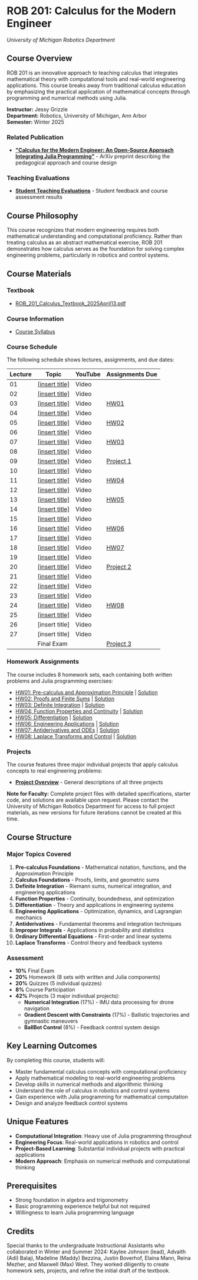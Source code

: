 # ROB 201: Calculus for the Modern Engineer
*University of Michigan Robotics Department*

## Course Overview

ROB 201 is an innovative approach to teaching calculus that integrates mathematical theory with computational tools and real-world engineering applications. This course breaks away from traditional calculus education by emphasizing the practical application of mathematical concepts through programming and numerical methods using Julia.

**Instructor:** Jessy Grizzle  
**Department:** Robotics, University of Michigan, Ann Arbor  
**Semester:** Winter 2025

### Related Publication
- [**"Calculus for the Modern Engineer: An Open-Source Approach Integrating Julia Programming"**](https://arxiv.org/abs/2501.10406) - ArXiv preprint describing the pedagogical approach and course design

### Teaching Evaluations
- [**Student Teaching Evaluations**](https://docs.google.com/document/d/1SdYeP6k9QgV8TzKaSmZOFa7y1Gm02Q0UVNfujtKZFtI/edit?tab=t.0#heading=h.p19cm3r45vet) - Student feedback and course assessment results

## Course Philosophy

This course recognizes that modern engineering requires both mathematical understanding and computational proficiency. Rather than treating calculus as an abstract mathematical exercise, ROB 201 demonstrates how calculus serves as the foundation for solving complex engineering problems, particularly in robotics and control systems.

## Course Materials

### Textbook
- [ROB_201_Calculus_Textbook_2025April13.pdf](Textbook/ROB_201_Calculus_Textbook_2025April13.pdf)

### Course Information
- [Course Syllabus](ROB_201_SyllabusW2025.pdf)

### Course Schedule
The following schedule shows lectures, assignments, and due dates:

| Lecture | Topic | YouTube | Assignments Due |
|---------|-------|---------|-----------------|
| 01 | [[insert title]](Lectures%20Notes/Lecture01.pdf) | Video | |
| 02 | [[insert title]](Lectures%20Notes/Lecture02.pdf) | Video | |
| 03 | [[insert title]](Lectures%20Notes/Lecture03.pdf) | Video | [HW01](Homework/HW01Written.pdf) |
| 04 | [[insert title]](Lectures%20Notes/Lecture04.pdf) | Video | |
| 05 | [[insert title]](Lectures%20Notes/Lecture05.pdf) | Video | [HW02](Homework/HW02written.pdf) |
| 06 | [[insert title]](Lectures%20Notes/Lecture06.pdf) | Video | |
| 07 | [[insert title]](Lectures%20Notes/Lecture07.pdf) | Video | [HW03](Homework/HW03written.pdf) |
| 08 | [[insert title]](Lectures%20Notes/Lecture08.pdf) | Video | |
| 09 | [[insert title]](Lectures%20Notes/Lecture09.pdf) | Video | [Project 1](#projects) |
| 10 | [[insert title]](Lectures%20Notes/Lecture10.pdf) | Video | |
| 11 | [[insert title]](Lectures%20Notes/Lecture11.pdf) | Video | [HW04](Homework/HW04written.pdf) |
| 12 | [[insert title]](Lectures%20Notes/Lecture12.pdf) | Video | |
| 13 | [[insert title]](Lectures%20Notes/Lecture13.pdf) | Video | [HW05](Homework/HW05written.pdf) |
| 14 | [[insert title]](Lectures%20Notes/Lecture14.pdf) | Video | |
| 15 | [[insert title]](Lectures%20Notes/Lecture15.pdf) | Video | |
| 16 | [[insert title]](Lectures%20Notes/Lecture16.pdf) | Video | [HW06](Homework/HW06written.pdf) |
| 17 | [[insert title]](Lectures%20Notes/Lecture17.pdf) | Video | |
| 18 | [[insert title]](Lectures%20Notes/Lecture18.pdf) | Video | [HW07](Homework/HW07written.pdf) |
| 19 | [[insert title]](Lectures%20Notes/Lecture19.pdf) | Video | |
| 20 | [[insert title]](Lectures%20Notes/Lecture20.pdf) | Video | [Project 2](#projects) |
| 21 | [[insert title]](Lectures%20Notes/Lecture21.pdf) | Video | |
| 22 | [[insert title]](Lectures%20Notes/Lecture22.pdf) | Video | |
| 23 | [[insert title]](Lectures%20Notes/Lecture23.pdf) | Video | |
| 24 | [[insert title]](Lectures%20Notes/Lecture24.pdf) | Video | [HW08](Homework/HW08written.pdf) |
| 25 | [[insert title]](Lectures%20Notes/Lecture25.pdf) | Video | |
| 26 | [insert title] | Video | |
| 27 | [insert title] | Video | |
| | Final Exam | | [Project 3](#projects) |

### Homework Assignments
The course includes 8 homework sets, each containing both written problems and Julia programming exercises:

- [HW01: Pre-calculus and Approximation Principle](Homework/HW01Written.pdf) | [Solution](Homework/Solutions/HW01written.pdf)
- [HW02: Proofs and Finite Sums](Homework/HW02written.pdf) | [Solution](Homework/Solutions/HW02written.pdf)
- [HW03: Definite Integration](Homework/HW03written.pdf) | [Solution](Homework/Solutions/HW03written.pdf)
- [HW04: Function Properties and Continuity](Homework/HW04written.pdf) | [Solution](Homework/Solutions/HW04written.pdf)
- [HW05: Differentiation](Homework/HW05written.pdf) | [Solution](Homework/Solutions/HW05written.pdf)
- [HW06: Engineering Applications](Homework/HW06written.pdf) | [Solution](Homework/Solutions/HW06written.pdf)
- [HW07: Antiderivatives and ODEs](Homework/HW07written.pdf) | [Solution](Homework/Solutions/HW07written.pdf)
- [HW08: Laplace Transforms and Control](Homework/HW08written.pdf) | [Solution](Homework/Solutions/HW08written.pdf)

### Projects
The course features three major individual projects that apply calculus concepts to real engineering problems:

- [**Project Overview**](Projects/ROB201_Projects.pdf) - General descriptions of all three projects

**Note for Faculty:** Complete project files with detailed specifications, starter code, and solutions are available upon request. Please contact the University of Michigan Robotics Department for access to full project materials, as new versions for future iterations cannot be created at this time.

## Course Structure

### Major Topics Covered

1. **Pre-calculus Foundations** - Mathematical notation, functions, and the Approximation Principle
2. **Calculus Foundations** - Proofs, limits, and geometric sums
3. **Definite Integration** - Riemann sums, numerical integration, and engineering applications
4. **Function Properties** - Continuity, boundedness, and optimization
5. **Differentiation** - Theory and applications in engineering systems
6. **Engineering Applications** - Optimization, dynamics, and Lagrangian mechanics
7. **Antiderivatives** - Fundamental theorems and integration techniques
8. **Improper Integrals** - Applications in probability and statistics
9. **Ordinary Differential Equations** - First-order and linear systems
10. **Laplace Transforms** - Control theory and feedback systems

### Assessment

- **10%** Final Exam
- **20%** Homework (8 sets with written and Julia components)
- **20%** Quizzes (5 individual quizzes)
- **8%** Course Participation
- **42%** Projects (3 major individual projects):
  - **Numerical Integration** (17%) - IMU data processing for drone navigation
  - **Gradient Descent with Constraints** (17%) - Ballistic trajectories and gymnastic maneuvers
  - **BallBot Control** (8%) - Feedback control system design

## Key Learning Outcomes

By completing this course, students will:

- Master fundamental calculus concepts with computational proficiency
- Apply mathematical modeling to real-world engineering problems
- Develop skills in numerical methods and algorithmic thinking
- Understand the role of calculus in robotics and control systems
- Gain experience with Julia programming for mathematical computation
- Design and analyze feedback control systems

## Unique Features

- **Computational Integration**: Heavy use of Julia programming throughout
- **Engineering Focus**: Real-world applications in robotics and control
- **Project-Based Learning**: Substantial individual projects with practical applications
- **Modern Approach**: Emphasis on numerical methods and computational thinking

## Prerequisites

- Strong foundation in algebra and trigonometry
- Basic programming experience helpful but not required
- Willingness to learn Julia programming language

## Credits

Special thanks to the undergraduate Instructional Assistants who collaborated in Winter and Summer 2024: Kaylee Johnson (lead), Advaith (Adi) Balaji, Madeline (Maddy) Bezzina, Justin Boverhof, Elaina Mann, Reina Mezher, and Maxwell (Max) West. They worked diligently to create homework sets, projects, and refine the initial draft of the textbook.